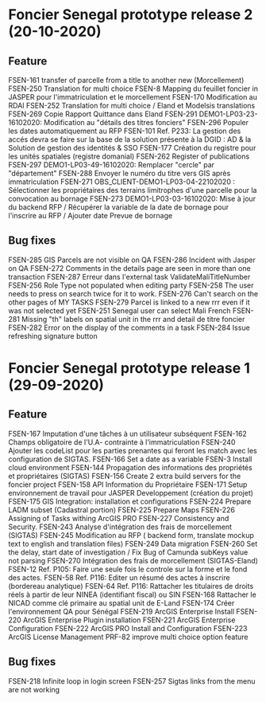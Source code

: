 # Foncier Senegal prototype release 2 (20-10-2020)
## Feature
FSEN-161 transfer of parcelle from a title to another new (Morcellement)
FSEN-250 Translation for multi choice
FSEN-8   Mapping du feuillet foncier in JASPER pour l'immatriculation et le morcellement
FSEN-170 Modification au RDAI
FSEN-252 Translation for multi choice / Eland et Modelsis translations
FSEN-269 Copie Rapport Quittance dans Eland
FSEN-291 DEMO1-LP03-23-16102020: Modification au "détails des titres fonciers"
FSEN-296 Populer les dates automatiquement au RFP
FSEN-101 Ref. P233: La gestion des accés devra se faire sur la base de la solution présente à la DGID : AD & la Solution de gestion des identités & SSO
FSEN-177 Création du registre pour les unités spatiales (registre domanial)
FSEN-262 Register of publications
FSEN-297 DEMO1-LP03-49-16102020: Remplacer "cercle" par "département"
FSEN-288 Envoyer le numéro du titre vers GIS après immatriculation
FSEN-271 OBS_CLIENT-DEMO1-LP03-04-22102020 : Sélectionner les propriétaires des terrains limitrophes d'une parcelle pour la convocation au bornage
FSEN-273 DEMO1-LP03-03-16102020: Mise à jour du backend RFP / Récupérer la variable de la date de bornage pour l'inscrire au RFP / Ajouter date Prevue de bornage


## Bug fixes
FSEN-285 GIS Parcels are not visible on QA
FSEN-286 Incident with Jasper on QA
FSEN-272 Comments in the details page are seen in more than one transaction
FSEN-287 Erreur dans l'external task ValidateMaliTitleNumber
FSEN-256 Role Type not populated when editing party
FSEN-258 The user needs to press on search twice for it to work.
FSEN-276 Can't search on the other pages of MY TASKS
FSEN-279 Parcel is linked to a new rrr even if it was not selected yet
FSEN-251 Senegal user can select Mali French
FSEN-281 Missing "th" labels on spatial unit in the rrr and detail de titre foncier
FSEN-282 Error on the display of the comments in a task
FSEN-284 Issue refreshing signature button


# Foncier Senegal prototype release 1 (29-09-2020)
## Feature
FSEN-167 Imputation d'une tâches à un utilisateur subséquent
FSEN-162 Champs obligatoire de l'U.A- contrainte à l'immatriculation
FSEN-240 Ajouter les codeList pour les parties prenantes qui feront les match avec les configuration de SIGTAS.
FSEN-166 Set a date as a variable
FSEN-3   Install cloud environment
FSEN-144 Propagation des informations des propriétés et propriétaires (SIGTAS)
FSEN-156 Create 2 extra build servers for the foncier project
FSEN-158 API Information du Propriétaire
FSEN-171 Setup environnement de travail pour JASPER Developpement (création du projet)
FSEN-175 GIS Integration: installation et configurations
FSEN-224 Prepare LADM subset (Cadastral portion)
FSEN-225 Prepare Maps
FSEN-226 Assigning of Tasks withing ArcGIS PRO
FSEN-227 Consistency and Security.
FSEN-243 Analyse d'intégration des frais de morcellement (SIGTAS)
FSEN-245 Modification au RFP ( backend form, translate mockup text to english and translation files)
FSEN-249 Data migration
FSEN-260 Set the delay, start date of investigation / Fix Bug of Camunda subKeys value not parsing
FSEN-270 Intégration des frais de morcellement (SIGTAS-Eland)
FSEN-12  Ref. P105: Faire une seule fois le controle sur la forme et le fond des actes.
FSEN-58  Ref. P116: Editer un résumé des actes à inscrire (bordereau analytique)
FSEN-64  Ref. P116: Rattacher les titulaires de droits réels à partir de leur NINEA (identifiant fiscal) ou SIN
FSEN-168 Rattacher le NICAD comme clé primaire au spatial unit de E-Land
FSEN-174 Créer l'environnement QA pour Sénégal
FSEN-219 ArcGIS Enterprise Install
FSEN-220 ArcGIS Enterprise Plugin installation
FSEN-221 ArcGIS Enterprise Configuration
FSEN-222 ArcGIS PRO Install and Configuration
FSEN-223 ArcGIS License Management 
PRF-82   improve multi choice option feature

## Bug fixes
FSEN-218 Infinite loop in login screen
FSEN-257 Sigtas links from the menu are not working